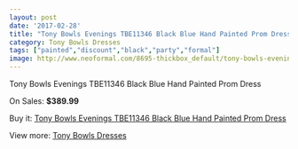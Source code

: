 ```yaml
---
layout: post
date: '2017-02-28'
title: "Tony Bowls Evenings TBE11346 Black Blue Hand Painted Prom Dress"
category: Tony Bowls Dresses
tags: ["painted","discount","black","party","formal"]
image: http://www.neoformal.com/8695-thickbox_default/tony-bowls-evenings-tbe11346-black-blue-hand-painted-prom-dress.jpg
---
```

Tony Bowls Evenings TBE11346 Black Blue Hand Painted Prom Dress

On Sales: **$389.99**
<a href="https://www.neoformal.com/en/tony-bowls-dresses/3064-tony-bowls-evenings-tbe11346-black-blue-hand-painted-prom-dress.html"><amp-img layout="responsive" width="600" height="600" src="//www.neoformal.com/8695-thickbox_default/tony-bowls-evenings-tbe11346-black-blue-hand-painted-prom-dress.jpg" alt="Tony Bowls Evenings TBE11346 Black Blue Hand Painted Prom Dress 0" /></a>
<a href="https://www.neoformal.com/en/tony-bowls-dresses/3064-tony-bowls-evenings-tbe11346-black-blue-hand-painted-prom-dress.html"><amp-img layout="responsive" width="600" height="600" src="//www.neoformal.com/8697-thickbox_default/tony-bowls-evenings-tbe11346-black-blue-hand-painted-prom-dress.jpg" alt="Tony Bowls Evenings TBE11346 Black Blue Hand Painted Prom Dress 1" /></a>
<a href="https://www.neoformal.com/en/tony-bowls-dresses/3064-tony-bowls-evenings-tbe11346-black-blue-hand-painted-prom-dress.html"><amp-img layout="responsive" width="600" height="600" src="//www.neoformal.com/8696-thickbox_default/tony-bowls-evenings-tbe11346-black-blue-hand-painted-prom-dress.jpg" alt="Tony Bowls Evenings TBE11346 Black Blue Hand Painted Prom Dress 2" /></a>

Buy it: [Tony Bowls Evenings TBE11346 Black Blue Hand Painted Prom Dress](https://www.neoformal.com/en/tony-bowls-dresses/3064-tony-bowls-evenings-tbe11346-black-blue-hand-painted-prom-dress.html "Tony Bowls Evenings TBE11346 Black Blue Hand Painted Prom Dress")

View more: [Tony Bowls Dresses](https://www.neoformal.com/en/33-tony-bowls-dresses "Tony Bowls Dresses")